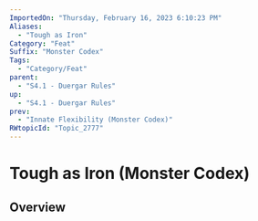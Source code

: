 ```yaml
---
ImportedOn: "Thursday, February 16, 2023 6:10:23 PM"
Aliases:
  - "Tough as Iron"
Category: "Feat"
Suffix: "Monster Codex"
Tags:
  - "Category/Feat"
parent:
  - "S4.1 - Duergar Rules"
up:
  - "S4.1 - Duergar Rules"
prev:
  - "Innate Flexibility (Monster Codex)"
RWtopicId: "Topic_2777"
---
```

# Tough as Iron (Monster Codex)
## Overview
